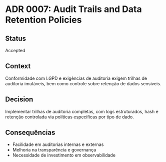 # ADR 0007: Audit Trails and Data Retention Policies

## Status
Accepted

## Context
Conformidade com LGPD e exigências de auditoria exigem trilhas de auditoria imutáveis, bem como controle sobre retenção de dados sensíveis.

## Decision
Implementar trilhas de auditoria completas, com logs estruturados, hash e retenção controlada via políticas específicas por tipo de dado.

## Consequências
- Facilidade em auditorias internas e externas
- Melhoria na transparência e governança
- Necessidade de investimento em observabilidade
